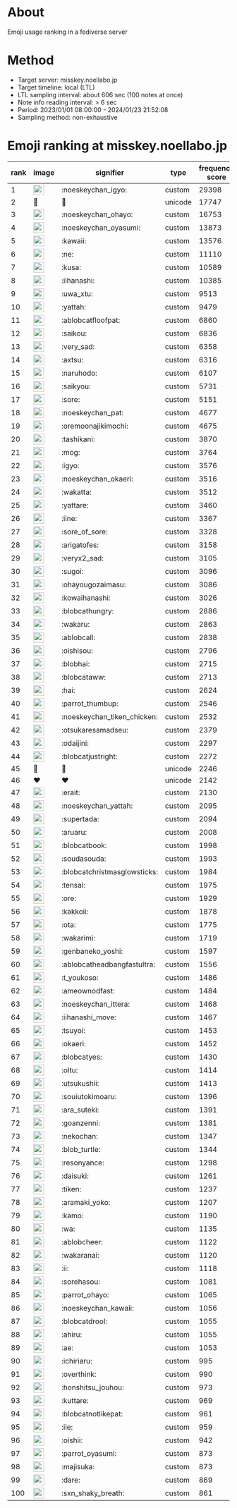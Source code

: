 # About
Emoji usage ranking in a fediverse server

# Method
- Target server: misskey.noellabo.jp
- Target timeline: local (LTL)
- LTL sampling interval: about 606 sec (100 notes at once)
- Note info reading interval: > 6 sec
- Period: 2023/01/01 08:00:00 - 2024/01/23 21:52:08 
- Sampling method: non-exhaustive

# Emoji ranking at misskey.noellabo.jp

|rank|image|signifier|type|frequency score|
|----|----|----|----|----|
|1|<img height="24" src="https://misskey.noellabo.jp/emoji/noeskeychan_igyo.webp">|:noeskeychan_igyo:|custom|29398|
|2|🎉|🎉|unicode|17747|
|3|<img height="24" src="https://misskey.noellabo.jp/emoji/noeskeychan_ohayo.webp">|:noeskeychan_ohayo:|custom|16753|
|4|<img height="24" src="https://misskey.noellabo.jp/emoji/noeskeychan_oyasumi.webp">|:noeskeychan_oyasumi:|custom|13873|
|5|<img height="24" src="https://misskey.noellabo.jp/emoji/kawaii.webp">|:kawaii:|custom|13576|
|6|<img height="24" src="https://misskey.noellabo.jp/emoji/ne.webp">|:ne:|custom|11110|
|7|<img height="24" src="https://misskey.noellabo.jp/emoji/kusa.webp">|:kusa:|custom|10589|
|8|<img height="24" src="https://misskey.noellabo.jp/emoji/iihanashi.webp">|:iihanashi:|custom|10385|
|9|<img height="24" src="https://misskey.noellabo.jp/emoji/uwa_xtu.webp">|:uwa_xtu:|custom|9513|
|10|<img height="24" src="https://misskey.noellabo.jp/emoji/yattah.webp">|:yattah:|custom|9479|
|11|<img height="24" src="https://misskey.noellabo.jp/emoji/ablobcatfloofpat.webp">|:ablobcatfloofpat:|custom|6860|
|12|<img height="24" src="https://misskey.noellabo.jp/emoji/saikou.webp">|:saikou:|custom|6836|
|13|<img height="24" src="https://misskey.noellabo.jp/emoji/very_sad.webp">|:very_sad:|custom|6358|
|14|<img height="24" src="https://misskey.noellabo.jp/emoji/axtsu.webp">|:axtsu:|custom|6316|
|15|<img height="24" src="https://misskey.noellabo.jp/emoji/naruhodo.webp">|:naruhodo:|custom|6107|
|16|<img height="24" src="https://misskey.noellabo.jp/emoji/saikyou.webp">|:saikyou:|custom|5731|
|17|<img height="24" src="https://misskey.noellabo.jp/emoji/sore.webp">|:sore:|custom|5151|
|18|<img height="24" src="https://misskey.noellabo.jp/emoji/noeskeychan_pat.webp">|:noeskeychan_pat:|custom|4677|
|19|<img height="24" src="https://misskey.noellabo.jp/emoji/oremoonajikimochi.webp">|:oremoonajikimochi:|custom|4675|
|20|<img height="24" src="https://misskey.noellabo.jp/emoji/tashikani.webp">|:tashikani:|custom|3870|
|21|<img height="24" src="https://misskey.noellabo.jp/emoji/mog.webp">|:mog:|custom|3764|
|22|<img height="24" src="https://misskey.noellabo.jp/emoji/igyo.webp">|:igyo:|custom|3576|
|23|<img height="24" src="https://misskey.noellabo.jp/emoji/noeskeychan_okaeri.webp">|:noeskeychan_okaeri:|custom|3516|
|24|<img height="24" src="https://misskey.noellabo.jp/emoji/wakatta.webp">|:wakatta:|custom|3512|
|25|<img height="24" src="https://misskey.noellabo.jp/emoji/yattare.webp">|:yattare:|custom|3460|
|26|<img height="24" src="https://misskey.noellabo.jp/emoji/iine.webp">|:iine:|custom|3367|
|27|<img height="24" src="https://misskey.noellabo.jp/emoji/sore_of_sore.webp">|:sore_of_sore:|custom|3328|
|28|<img height="24" src="https://misskey.noellabo.jp/emoji/arigatofes.webp">|:arigatofes:|custom|3158|
|29|<img height="24" src="https://misskey.noellabo.jp/emoji/veryx2_sad.webp">|:veryx2_sad:|custom|3105|
|30|<img height="24" src="https://misskey.noellabo.jp/emoji/sugoi.webp">|:sugoi:|custom|3096|
|31|<img height="24" src="https://misskey.noellabo.jp/emoji/ohayougozaimasu.webp">|:ohayougozaimasu:|custom|3086|
|32|<img height="24" src="https://misskey.noellabo.jp/emoji/kowaihanashi.webp">|:kowaihanashi:|custom|3026|
|33|<img height="24" src="https://misskey.noellabo.jp/emoji/blobcathungry.webp">|:blobcathungry:|custom|2886|
|34|<img height="24" src="https://misskey.noellabo.jp/emoji/wakaru.webp">|:wakaru:|custom|2863|
|35|<img height="24" src="https://misskey.noellabo.jp/emoji/ablobcall.webp">|:ablobcall:|custom|2838|
|36|<img height="24" src="https://misskey.noellabo.jp/emoji/oishisou.webp">|:oishisou:|custom|2796|
|37|<img height="24" src="https://misskey.noellabo.jp/emoji/blobhai.webp">|:blobhai:|custom|2715|
|38|<img height="24" src="https://misskey.noellabo.jp/emoji/blobcataww.webp">|:blobcataww:|custom|2713|
|39|<img height="24" src="https://misskey.noellabo.jp/emoji/hai.webp">|:hai:|custom|2624|
|40|<img height="24" src="https://misskey.noellabo.jp/emoji/parrot_thumbup.webp">|:parrot_thumbup:|custom|2546|
|41|<img height="24" src="https://misskey.noellabo.jp/emoji/noeskeychan_tiken_chicken.webp">|:noeskeychan_tiken_chicken:|custom|2532|
|42|<img height="24" src="https://misskey.noellabo.jp/emoji/otsukaresamadseu.webp">|:otsukaresamadseu:|custom|2379|
|43|<img height="24" src="https://misskey.noellabo.jp/emoji/odaijini.webp">|:odaijini:|custom|2297|
|44|<img height="24" src="https://misskey.noellabo.jp/emoji/blobcatjustright.webp">|:blobcatjustright:|custom|2272|
|45|🍗|🍗|unicode|2246|
|46|❤|❤|unicode|2142|
|47|<img height="24" src="https://misskey.noellabo.jp/emoji/erait.webp">|:erait:|custom|2130|
|48|<img height="24" src="https://misskey.noellabo.jp/emoji/noeskeychan_yattah.webp">|:noeskeychan_yattah:|custom|2095|
|49|<img height="24" src="https://misskey.noellabo.jp/emoji/supertada.webp">|:supertada:|custom|2094|
|50|<img height="24" src="https://misskey.noellabo.jp/emoji/aruaru.webp">|:aruaru:|custom|2008|
|51|<img height="24" src="https://misskey.noellabo.jp/emoji/blobcatbook.webp">|:blobcatbook:|custom|1998|
|52|<img height="24" src="https://misskey.noellabo.jp/emoji/soudasouda.webp">|:soudasouda:|custom|1993|
|53|<img height="24" src="https://misskey.noellabo.jp/emoji/blobcatchristmasglowsticks.webp">|:blobcatchristmasglowsticks:|custom|1984|
|54|<img height="24" src="https://misskey.noellabo.jp/emoji/tensai.webp">|:tensai:|custom|1975|
|55|<img height="24" src="https://misskey.noellabo.jp/emoji/ore.webp">|:ore:|custom|1929|
|56|<img height="24" src="https://misskey.noellabo.jp/emoji/kakkoii.webp">|:kakkoii:|custom|1878|
|57|<img height="24" src="https://misskey.noellabo.jp/emoji/ota.webp">|:ota:|custom|1775|
|58|<img height="24" src="https://misskey.noellabo.jp/emoji/wakarimi.webp">|:wakarimi:|custom|1719|
|59|<img height="24" src="https://misskey.noellabo.jp/emoji/genbaneko_yoshi.webp">|:genbaneko_yoshi:|custom|1597|
|60|<img height="24" src="https://misskey.noellabo.jp/emoji/ablobcatheadbangfastultra.webp">|:ablobcatheadbangfastultra:|custom|1556|
|61|<img height="24" src="https://misskey.noellabo.jp/emoji/t_youkoso.webp">|:t_youkoso:|custom|1486|
|62|<img height="24" src="https://misskey.noellabo.jp/emoji/ameownodfast.webp">|:ameownodfast:|custom|1484|
|63|<img height="24" src="https://misskey.noellabo.jp/emoji/noeskeychan_ittera.webp">|:noeskeychan_ittera:|custom|1468|
|64|<img height="24" src="https://misskey.noellabo.jp/emoji/iihanashi_move.webp">|:iihanashi_move:|custom|1467|
|65|<img height="24" src="https://misskey.noellabo.jp/emoji/tsuyoi.webp">|:tsuyoi:|custom|1453|
|66|<img height="24" src="https://misskey.noellabo.jp/emoji/okaeri.webp">|:okaeri:|custom|1452|
|67|<img height="24" src="https://misskey.noellabo.jp/emoji/blobcatyes.webp">|:blobcatyes:|custom|1430|
|68|<img height="24" src="https://misskey.noellabo.jp/emoji/oltu.webp">|:oltu:|custom|1414|
|69|<img height="24" src="https://misskey.noellabo.jp/emoji/utsukushii.webp">|:utsukushii:|custom|1413|
|70|<img height="24" src="https://misskey.noellabo.jp/emoji/souiutokimoaru.webp">|:souiutokimoaru:|custom|1396|
|71|<img height="24" src="https://misskey.noellabo.jp/emoji/ara_suteki.webp">|:ara_suteki:|custom|1391|
|72|<img height="24" src="https://misskey.noellabo.jp/emoji/goanzenni.webp">|:goanzenni:|custom|1381|
|73|<img height="24" src="https://misskey.noellabo.jp/emoji/nekochan.webp">|:nekochan:|custom|1347|
|74|<img height="24" src="https://misskey.noellabo.jp/emoji/blob_turtle.webp">|:blob_turtle:|custom|1344|
|75|<img height="24" src="https://misskey.noellabo.jp/emoji/resonyance.webp">|:resonyance:|custom|1298|
|76|<img height="24" src="https://misskey.noellabo.jp/emoji/daisuki.webp">|:daisuki:|custom|1261|
|77|<img height="24" src="https://misskey.noellabo.jp/emoji/tiken.webp">|:tiken:|custom|1237|
|78|<img height="24" src="https://misskey.noellabo.jp/emoji/aramaki_yoko.webp">|:aramaki_yoko:|custom|1207|
|79|<img height="24" src="https://misskey.noellabo.jp/emoji/kamo.webp">|:kamo:|custom|1190|
|80|<img height="24" src="https://misskey.noellabo.jp/emoji/wa.webp">|:wa:|custom|1135|
|81|<img height="24" src="https://misskey.noellabo.jp/emoji/ablobcheer.webp">|:ablobcheer:|custom|1122|
|82|<img height="24" src="https://misskey.noellabo.jp/emoji/wakaranai.webp">|:wakaranai:|custom|1120|
|83|<img height="24" src="https://misskey.noellabo.jp/emoji/ii.webp">|:ii:|custom|1118|
|84|<img height="24" src="https://misskey.noellabo.jp/emoji/sorehasou.webp">|:sorehasou:|custom|1081|
|85|<img height="24" src="https://misskey.noellabo.jp/emoji/parrot_ohayo.webp">|:parrot_ohayo:|custom|1065|
|86|<img height="24" src="https://misskey.noellabo.jp/emoji/noeskeychan_kawaii.webp">|:noeskeychan_kawaii:|custom|1056|
|87|<img height="24" src="https://misskey.noellabo.jp/emoji/blobcatdrool.webp">|:blobcatdrool:|custom|1055|
|88|<img height="24" src="https://misskey.noellabo.jp/emoji/ahiru.webp">|:ahiru:|custom|1055|
|89|<img height="24" src="https://misskey.noellabo.jp/emoji/ae.webp">|:ae:|custom|1053|
|90|<img height="24" src="https://misskey.noellabo.jp/emoji/ichiriaru.webp">|:ichiriaru:|custom|995|
|91|<img height="24" src="https://misskey.noellabo.jp/emoji/overthink.webp">|:overthink:|custom|990|
|92|<img height="24" src="https://misskey.noellabo.jp/emoji/honshitsu_jouhou.webp">|:honshitsu_jouhou:|custom|973|
|93|<img height="24" src="https://misskey.noellabo.jp/emoji/kuttare.webp">|:kuttare:|custom|969|
|94|<img height="24" src="https://misskey.noellabo.jp/emoji/blobcatnotlikepat.webp">|:blobcatnotlikepat:|custom|961|
|95|<img height="24" src="https://misskey.noellabo.jp/emoji/iie.webp">|:iie:|custom|959|
|96|<img height="24" src="https://misskey.noellabo.jp/emoji/oishii.webp">|:oishii:|custom|942|
|97|<img height="24" src="https://misskey.noellabo.jp/emoji/parrot_oyasumi.webp">|:parrot_oyasumi:|custom|873|
|98|<img height="24" src="https://misskey.noellabo.jp/emoji/majisuka.webp">|:majisuka:|custom|873|
|99|<img height="24" src="https://misskey.noellabo.jp/emoji/dare.webp">|:dare:|custom|869|
|100|<img height="24" src="https://misskey.noellabo.jp/emoji/sxn_shaky_breath.webp">|:sxn_shaky_breath:|custom|861|
